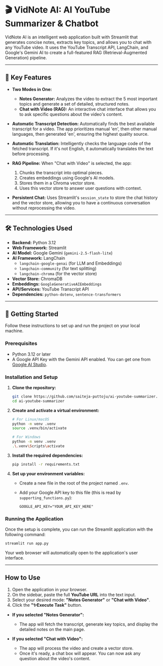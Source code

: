 # 🎬 VidNote AI: AI YouTube Summarizer & Chatbot

VidNote AI is an intelligent web application built with Streamlit that generates concise notes, extracts key topics, and allows you to chat with any YouTube video. It uses the YouTube Transcript API, LangChain, and Google's Gemini AI to create a full-featured RAG (Retrieval-Augmented Generation) pipeline.



---

## 🌟 Key Features

* **Two Modes in One:**
    * **Notes Generator:** Analyzes the video to extract the 5 most important topics and generate a set of detailed, structured notes.
    * **Chat with Video (RAG):** An interactive chat interface that allows you to ask specific questions about the video's content.

* **Automatic Transcript Detection:** Automatically finds the best available transcript for a video. The app prioritizes manual 'en', then other manual languages, then generated 'en', ensuring the highest quality source.

* **Automatic Translation:** Intelligently checks the language code of the fetched transcript. If it's not English, it automatically translates the text before processing.

* **RAG Pipeline:** When "Chat with Video" is selected, the app:
    1.  Chunks the transcript into optimal pieces.
    2.  Creates embeddings using Google's AI models.
    3.  Stores them in a Chroma vector store.
    4.  Uses this vector store to answer user questions with context.

* **Persistent Chat:** Uses Streamlit's `session_state` to store the chat history and the vector store, allowing you to have a continuous conversation without reprocessing the video.

---

## 🛠️ Technologies Used

* **Backend:** Python 3.12
* **Web Framework:** Streamlit
* **AI Model:** Google Gemini (`gemini-2.5-flash-lite`)
* **AI Framework:** LangChain
    * `langchain-google-genai` (for LLM and Embeddings)
    * `langchain-community` (for text splitting)
    * `langchain-chroma` (for the vector store)
* **Vector Store:** ChromaDB
* **Embeddings:** `GoogleGenerativeAIEmbeddings`
* **API/Services:** YouTube Transcript API
* **Dependencies:** `python-dotenv`, `sentence-transformers`

---

## 🚀 Getting Started

Follow these instructions to set up and run the project on your local machine.

### Prerequisites

* Python 3.12 or later
* A Google API Key with the Gemini API enabled. You can get one from [Google AI Studio](https://makersuite.google.com/).

### Installation and Setup

1.  **Clone the repository:**

    ```bash
    git clone https://github.com/saiteja-puttoju/ai-youtube-summarizer.git
    cd ai-youtube-summarizer
    ```

2.  **Create and activate a virtual environment:**

    ```bash
    # For Linux/macOS
    python -m venv .venv
    source .venv/bin/activate

    # For Windows
    python -m venv .venv
    .\.venv\Scripts\activate
    ```

4.  **Install the required dependencies:**

    ```bash
    pip install -r requirements.txt
    ```

6.  **Set up your environment variables:**
    * Create a new file in the root of the project named `.env`.
    * Add your Google API key to this file (this is read by `supporting_functions.py`):
      
        ```
        GOOGLE_API_KEY="YOUR_API_KEY_HERE"
        ```

### Running the Application

Once the setup is complete, you can run the Streamlit application with the following command:

```bash
streamlit run app.py
````

Your web browser will automatically open to the application's user interface.

-----

## How to Use

1.  Open the application in your browser.
2.  On the sidebar, paste the full **YouTube URL** into the text input.
3.  Select your desired mode: **"Notes Generator"** or **"Chat with Video"**.
4.  Click the **"✨Execute Task"** button.


  * **If you selected "Notes Generator":**

      * The app will fetch the transcript, generate key topics, and display the detailed notes on the main page.

  * **If you selected "Chat with Video":**

      * The app will process the video and create a vector store.
      * Once it's ready, a chat box will appear. You can now ask any question about the video's content.